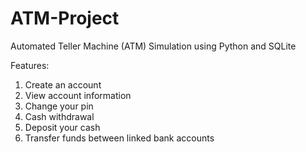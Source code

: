 # ATM-Project
Automated Teller Machine (ATM) Simulation using Python and SQLite

Features:

1. Create an account
2. View account information
3. Change your pin
4. Cash withdrawal
5. Deposit your cash
6. Transfer funds between linked bank accounts




